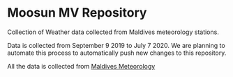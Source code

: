 # Moosun MV Repository

Collection of Weather data collected from Maldives meteorology stations.

Data is collected from September 9 2019 to July 7 2020. We are planning to automate this process to automatically push new changes to this repository.

All the data is collected from [Maldives Meteorology](http://www.meteorology.gov.mv/)
